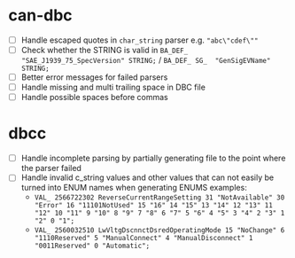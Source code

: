 # can-dbc
- [ ] Handle escaped quotes in `char_string` parser e.g. `"abc\"cdef\""`
- [ ] Check whether the STRING is valid in `BA_DEF_  "SAE_J1939_75_SpecVersion" STRING;` / `BA_DEF_ SG_  "GenSigEVName" STRING;`
- [ ] Better error messages for failed parsers
- [ ] Handle missing and multi trailing space in DBC file
- [ ] Handle possible spaces before commas

# dbcc
- [ ] Handle incomplete parsing by partially generating file to the point where the parser failed
- [ ] Handle invalid c_string values and other values that can not easily be turned into ENUM names when generating ENUMS examples:
  - `VAL_ 2566722302 ReverseCurrentRangeSetting 31 "NotAvailable" 30 "Error" 16 "11101NotUsed" 15 "16" 14 "15" 13 "14" 12 "13" 11 "12" 10 "11" 9 "10" 8 "9" 7 "8" 6 "7" 5 "6" 4 "5" 3 "4" 2 "3" 1 "2" 0 "1";`
  - `VAL_ 2560032510 LwVltgDscnnctDsredOperatingMode 15 "NoChange" 6 "1110Reserved" 5 "ManualConnect" 4 "ManualDisconnect" 1 "0011Reserved" 0 "Automatic";`